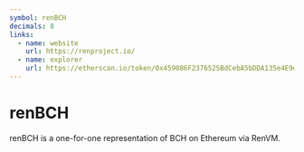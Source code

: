 ```yaml
---
symbol: renBCH
decimals: 8
links:
  - name: website
    url: https://renproject.io/
  - name: explorer
    url: https://etherscan.io/token/0x459086F2376525BdCebA5bDDA135e4E9d3FeF5bf
---
```


# renBCH

renBCH is a one-for-one representation of BCH on Ethereum via RenVM.
